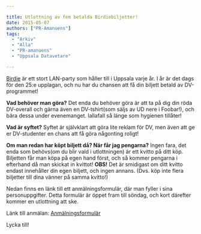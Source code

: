 ```yaml
---

title: Utlottning av fem betalda Birdiebiljetter!
date: 2015-05-07
authors: ["PR-Amanuens"]
tags:
  - "Arkiv"
  - "Alla"
  - "PR-amanuens"
  - "Uppsala Datavetare"

---
```


[Birdie](http://birdie.org/) är ett stort LAN-party som håller till i
Uppsala varje år. I år är det dags för den 25:e upplagan, och nu har du
chansen att få din biljett betald av DV-programmet!

**Vad behöver man göra?** Det enda du behöver göra är att ta på dig din
röda DV-overall och gärna även en DV-tshirt(som säljs av UD nere i
Foobar!), och bära dessa under evenemanget. Iallafall så länge som
hygienen tillåter!

**Vad är syftet?** Syftet är självklart att göra lite reklam för DV, men
även att ge er DV-studenter en chans att få göra någonting roligt!

**Om man redan har köpt biljett då? När får jag pengarna?** Ingen fara,
det enda som behövs(om du blir vald i utlottningen) är ett kvitto på
ditt köp. Biljetten får man köpa på egen hand först, och så kommer
pengarna i efterhand då man skickat in kvittot! **OBS!** Det är
smidigast om ditt kvitto endast innehåller din egen biljett, och ingen
annans. (Dvs. köp inte flera biljetter till dina vänner på samma
kvitto!)

Nedan finns en länk till ett anmälningsformulär, där man fyller i sina
personuppgifter. Detta formulär är öppet fram till söndag, och kort
därefter kommer en utlottning att ske.

Länk till anmälan:
[Anmälningsformulär](http://goo.gl/forms/n3h9mYvbxC)

Lycka till!